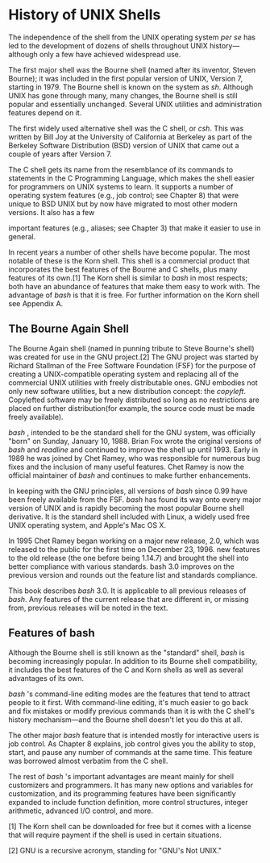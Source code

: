 # History of UNIX Shells

The independence of the shell from the UNIX operating system _per se_ has led to the development of dozens of shells throughout UNIX history—although only a few have achieved widespread use.

The first major shell was the Bourne shell (named after its inventor, Steven Bourne); it was included in the first popular version of UNIX, Version 7, starting in 1979.
The Bourne shell is known on the system as _sh_. 
Although UNIX has gone through many, many changes, the Bourne shell is still popular and essentially unchanged. 
Several UNIX utilities and administration features depend on it.

The first widely used alternative shell was the C shell, or _csh_. 
This was written by Bill Joy at the University of California at Berkeley as part of the Berkeley Software Distribution (BSD) version of UNIX that came out a couple of years after Version 7.

The C shell gets its name from the resemblance of its commands to statements in the C Programming Language, which makes the shell easier for programmers on UNIX systems to learn.
It supports a number of operating system features (e.g., job control; see Chapter 8) that were unique to BSD UNIX but by now have migrated to most other modern versions. It also has a few


important features (e.g., aliases; see Chapter 3) that make it easier to use in general.

In recent years a number of other shells have become popular. 
The most notable of these is the Korn shell. 
This shell is a commercial product that incorporates the best features of the Bourne and C shells, plus many features of its own.[1]
The Korn shell is similar to _bash_ in most respects; 
both have an abundance of features that make them easy to work with.
The advantage of _bash_ is that it is free.
For further information on the Korn shell see Appendix A.

## The Bourne Again Shell

The Bourne Again shell (named in punning tribute to Steve Bourne's shell) was created for use in the GNU project.[2] 
The GNU project was started by Richard Stallman of the Free Software Foundation (FSF) for the purpose of creating a UNIX-compatible operating system and replacing all of the commercial UNIX utilities with freely distributable ones. 
GNU embodies not only new software utilities, but a new distribution concept: the _copyleft_. 
Copylefted software may be freely distributed so long as no restrictions are placed on further distribution(for example, the source code must be made freely available).

_bash_ , intended to be the standard shell for the GNU system, was officially "born" on Sunday, January 10, 1988. 
Brian Fox wrote the original versions of _bash_ and _readline_ and continued to improve the shell up until 1993.
Early in 1989 he was joined by Chet Ramey, who was responsible for numerous bug fixes and the inclusion of many useful features.
Chet Ramey is now the official maintainer of _bash_ and continues to make further enhancements.

In keeping with the GNU principles, all versions of _bash_ since 0.99 have been freely available from the FSF. 
_bash_ has found its way onto every major version of UNIX and is rapidly becoming the most popular Bourne shell derivative. 
It is the standard shell included with Linux, a widely used free UNIX operating system, and Apple's Mac OS X.

In 1995 Chet Ramey began working on a major new release, 2.0, which was released to the public for the first time on December 23, 1996. 
new features to the old release (the one before being 1.14.7) and brought the shell into better compliance with various standards. 
bash 3.0 improves on the previous version and rounds out the feature list and standards compliance.

This book describes _bash_ 3.0. It is applicable to all previous releases of _bash_. 
Any features of the current release that are different in, or missing from, previous releases will be noted in the text.


## Features of bash

Although the Bourne shell is still known as the "standard" shell, _bash_ is becoming increasingly popular. 
In addition to its Bourne shell compatibility, it includes the best features of the C and Korn shells as well as several advantages of its own.

_bash_ 's command-line editing modes are the features that tend to attract people to it first. 
With command-line editing, it's much easier to go back and fix mistakes or modify previous commands than it is with the C shell's history mechanism—and the Bourne shell doesn't let you do this at all.

The other major _bash_ feature that is intended mostly for interactive users is job control. 
As Chapter 8 explains, job control gives you the ability to stop, start, and pause any number of commands at the same time.
This feature was borrowed almost verbatim from the C shell.

The rest of _bash_ 's important advantages are meant mainly for shell customizers and programmers. 
It has many new options and variables for customization, and its programming features have been significantly expanded to include function definition, more control structures, integer arithmetic, advanced I/O control, and more.


[1] The Korn shell can be downloaded for free but it comes with a license that will require payment if the shell is used in certain situations.

[2] GNU is a recursive acronym, standing for "GNU's Not UNIX."
